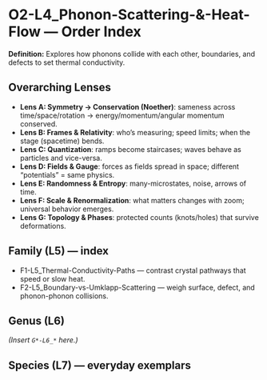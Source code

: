 # O2-L4_Phonon-Scattering-&-Heat-Flow — Order Index
**Definition:** Explores how phonons collide with each other, boundaries, and defects to set thermal conductivity.

## Overarching Lenses

- **Lens A: Symmetry -> Conservation (Noether)**: sameness across time/space/rotation → energy/momentum/angular momentum conserved.
- **Lens B: Frames & Relativity**: who’s measuring; speed limits; when the stage (spacetime) bends.
- **Lens C: Quantization**: ramps become staircases; waves behave as particles and vice-versa.
- **Lens D: Fields & Gauge**: forces as fields spread in space; different “potentials” = same physics.
- **Lens E: Randomness & Entropy**: many-microstates, noise, arrows of time.
- **Lens F: Scale & Renormalization**: what matters changes with zoom; universal behavior emerges.
- **Lens G: Topology & Phases**: protected counts (knots/holes) that survive deformations.

## Family (L5) — index
- F1-L5_Thermal-Conductivity-Paths — contrast crystal pathways that speed or slow heat.
- F2-L5_Boundary-vs-Umklapp-Scattering — weigh surface, defect, and phonon-phonon collisions.

## Genus (L6)
_(Insert `G*-L6_*` here.)_
## Species (L7) — everyday exemplars
